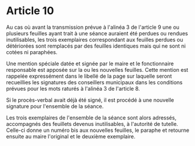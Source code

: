 # Article 10

Au cas où avant la transmission prévue à l'alinéa 3 de l'article 9 une ou plusieurs feuilles ayant trait à une séance auraient été perdues ou rendues inutilisables, les trois exemplaires correspondant aux feuilles perdues ou détériorées sont remplacés par des feuilles identiques mais qui ne sont ni cotées ni paraphées.

Une mention spéciale datée et signée par le maire et le fonctionnaire responsable est apposée sur la ou les nouvelles feuilles. Cette mention est rappelée expressément dans le libellé de la page sur laquelle seront recueillies les signatures des conseillers municipaux dans les conditions prévues pour les mots raturés à l'alinéa 3 de l'article 8.

Si le procès-verbal avait déjà été signé, il est procédé à une nouvelle signature pour l'ensemble de la séance.

Les trois exemplaires de l'ensemble de la séance sont alors adressés, accompagnés des feuillets devenus inutilisables, à l'autorité de tutelle. Celle-ci donne un numéro bis aux nouvelles feuilles, le paraphe et retourne ensuite au maire l'original et le deuxième exemplaire.

